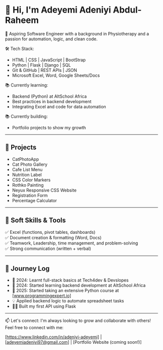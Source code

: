 # 👋 Hi, I'm Adeyemi Adeniyi Abdul-Raheem

🎯 Aspiring Software Engineer with a background in Physiotherapy and a passion for automation, logic, and clean code.

🛠️ Tech Stack:
- HTML | CSS | JavaScript | BootStrap 
- Python | Flask | Django | SQL 
- Git & GitHub | REST APIs | JSON
- Microsoft Excel, Word, Google Sheets/Docs

📚 Currently learning:
- Backend (Python) at AltSchool Africa 
- Best practices in backend development
- Integrating Excel and code for data automation

📚 Currently building:
- Portfolio projects to show my growth


---

## 🧠 Projects
- CatPhotoApp
- Cat Photo Gallery
- Cafe List Menu
- Nutrition Label
- CSS Color Markers
- Rothko Painting
- Neyux Responsive CSS Website
- Registration Form
- Percentage Calculator

---

## 💼 Soft Skills & Tools

✅ Excel (functions, pivot tables, dashboards)  
✅ Document creation & formatting (Word, Docs)  
✅ Teamwork, Leadership, time management, and problem-solving  
✅ Strong communication (written + verbal)

---

## 🚀 Journey Log

- 🌱 2024: Learnt full-stack basics at Tech4dev & Devslopes
- 🌱 2024: Started learning backend development at AltSchool Africa
- 🌱 2025: Started taking an extensive Python course at [www.programmingexpert.io]
- 💡 Applied backend logic to automate spreadsheet tasks  
- 👨‍💻 Built my first API using Flask  

---

📫 Let's connect: 
I'm always looking to grow and collaborate with others!  
Feel free to connect with me:

[https://www.linkedin.com/in/adeniyi-adeyemi] | [adeyemiadeniyi97@gmail.com] | [Portfolio Website (coming soon!)]

